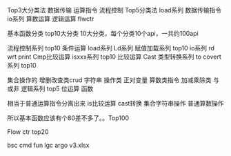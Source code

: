 Top3大分类法 数据传输 运算指令 流程控制
Top5分类法
load系列  数据传输指令  io系列
算数运算  逻辑运算
flwctr


基本函数分类 top10大分类
10大分类，每个分类10个api，一共约100api


流程控制系列  top10  条件运算
load系列   Ld系列 赋值加载系列   top10
io系列   rd wrt print 
Cmp比较运算 isxxx系列  top10  比较运算
Cast 类型转换系列  to covert系列  top10

集合操作的  增删改查类crud 
字符串 操作类
 正对变量 算数类指令  加减乘除类
与或非 逻辑系列  top5
位运算  函数


相当于普通运算指令分离出来  is比较运算 cast转换 集合字符串操作 普通算数操作

所以基本函数应该有个80差不多了。。Top100


Flow ctr top20




bsc cmd fun lgc argo v3.xlsx
